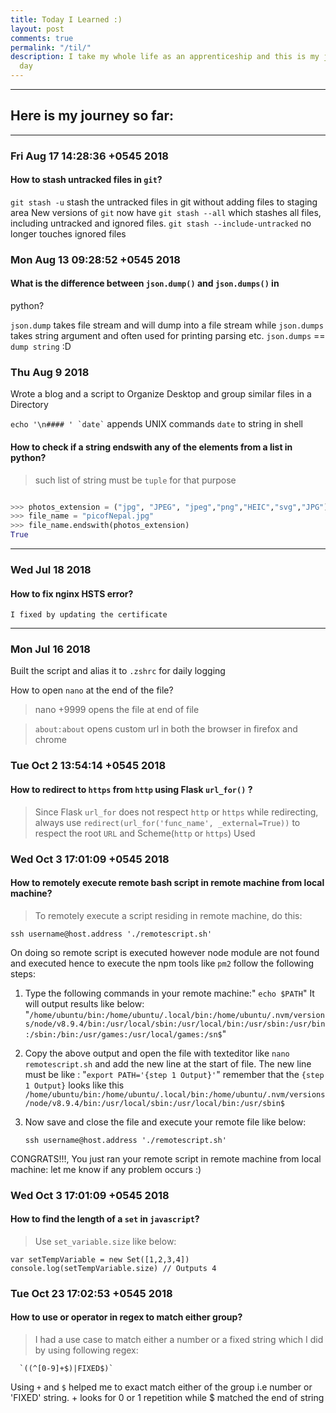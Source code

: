 ```yaml
---
title: Today I Learned :)
layout: post
comments: true
permalink: "/til/"
description: I take my whole life as an apprenticeship and this is my journey each
  day
---
```


-------------------------------------------------------------------------------
## Here is my journey so far:
-------------------------------------------------------------------------------

###  Fri Aug 17 14:28:36 +0545 2018

#### How to stash untracked files in `git`?

`git stash -u` stash the untracked files in git without adding files to staging area
New versions of `git` now have `git stash --all` which stashes all files, including untracked and ignored files.
`git stash --include-untracked` no longer touches ignored files

###  Mon Aug 13 09:28:52 +0545 2018

#### What is the difference between `json.dump()` and `json.dumps()` in 
python?

`json.dump` takes file stream and will dump into a file stream while 
`json.dumps` takes string argument and often used for printing parsing 
etc. `json.dumps` == `dump string` :D

### Thu Aug  9  2018

Wrote a blog and a script to Organize Desktop and group similar files in a Directory

  ``` echo '\n#### ' `date` ``` appends UNIX commands  `date` to string in shell  

#### How to check if a string endswith any of the elements from a list in python?
     
  > such list of string  must be `tuple`  for that purpose

```python

>>> photos_extension = ("jpg", "JPEG", "jpeg","png","HEIC","svg","JPG")
>>> file_name = "picofNepal.jpg"
>>> file_name.endswith(photos_extension)
True

```
-------------------------------------------------------------------------------

### Wed Jul 18  2018

#### How to fix nginx HSTS error? 
 
    I fixed by updating the certificate

-------------------------------------------------------------------------------

### Mon Jul 16  2018

Built the script and alias it to `.zshrc` for daily logging

How to open `nano` at the end of the file?

> nano +9999 opens the file at end of file


> `about:about` opens custom url in both the browser in firefox and chrome


### Tue Oct 2 13:54:14 +0545 2018

#### How to redirect to `https` from `http` using Flask `url_for()` ?

> Since Flask `url_for` does not respect `http` or `https` while redirecting, always use `redirect(url_for('func_name', _external=True))` to respect the root `URL` and 
Scheme(`http` or `https`) Used

###  Wed Oct 3 17:01:09 +0545 2018

#### How to remotely execute remote bash script in remote machine from local machine?

>  To remotely execute a script residing in remote machine, do this:

`ssh username@host.address './remotescript.sh'`

On doing so remote script is executed however node module are not found and executed hence to execute the npm tools like `pm2` follow the following steps:

1. Type the following commands in your remote machine:" `echo $PATH`"
        It will output results like below:
"``/home/ubuntu/bin:/home/ubuntu/.local/bin:/home/ubuntu/.nvm/versions/node/v8.9.4/bin:/usr/local/sbin:/usr/local/bin:/usr/sbin:/usr/bin:/sbin:/bin:/usr/games:/usr/local/games:/sn$``"

2. Copy the above output and open the file with texteditor like `nano remotescript.sh`  and add the new line at the start of file. The new line must be like :
"`export PATH='{step 1 Output}'`"
remember that the `{step 1 Output}` looks like this `/home/ubuntu/bin:/home/ubuntu/.local/bin:/home/ubuntu/.nvm/versions/node/v8.9.4/bin:/usr/local/sbin:/usr/local/bin:/usr/sbin$`

3. Now save and close the file and execute your remote file like below:
                
    `ssh username@host.address './remotescript.sh'` 

CONGRATS!!!, You just ran your remote script in remote machine from local machine: let me know if any problem occurs :)


###  Wed Oct 3 17:01:09 +0545 2018

#### How to find the length of a `set` in `javascript`?

> Use `set_variable.size` like below:

    var setTempVariable = new Set([1,2,3,4])
    console.log(setTempVariable.size) // Outputs 4


###  Tue Oct 23 17:02:53 +0545 2018

#### How to use or operator in regex to match either group?

> I had a use case to match either a number or a fixed string which I did by 
using following regex:
       
      `((^[0-9]+$)|FIXED$)`
Using `+` and `$` helped me to exact match either of the group i.e number or 
'FIXED' string. + looks for 0 or 1 repetition while $ matched the end of string
